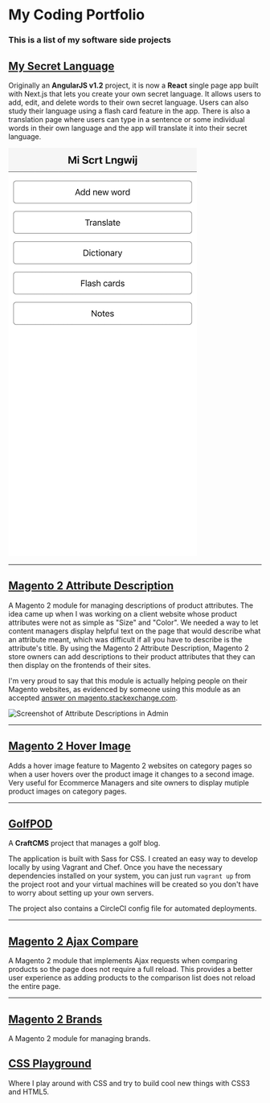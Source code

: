 # My Coding Portfolio

### This is a list of my software side projects

## [My Secret Language](https://github.com/dmatthew/my-secret-language)

Originally an **AngularJS v1.2** project, it is now a **React** single page app built with Next.js that lets you create your own secret language. It allows users to add, edit, and delete words to their own secret language. Users can also study their language using a flash card feature in the app. There is also a translation page where users can type in a sentence or some individual words in their own language and the app will translate it into their secret language.

![Screenshot of app home screen](https://github.com/dmatthew/my-secret-language/blob/main/docs/screenshots/home.png)

***

## [Magento 2 Attribute Description](https://github.com/dmatthew/magento2-attribute-description)

A Magento 2 module for managing descriptions of product attributes. The idea came up when I was working on a client website whose product attributes were not as simple as "Size" and "Color". We needed a way to let content managers display helpful text on the page that would describe what an attribute meant, which was difficult if all you have to describe is the attribute's title. By using the Magento 2 Attribute Description, Magento 2 store owners can add descriptions to their product attributes that they can then display on the frontends of their sites.

I'm very proud to say that this module is actually helping people on their Magento websites, as evidenced by someone using this module as an accepted [answer on magento.stackexchange.com](https://magento.stackexchange.com/questions/212354/product-attribute-description-on-the-product-page).

![Screenshot of Attribute Descriptions in Admin](https://github.com/dmatthew/magento2-attribute-description/blob/master/docs/screenshots/admin_edit_attribute_descriptions.png)

***

## [Magento 2 Hover Image](https://github.com/dmatthew/magento2-hover-image)

Adds a hover image feature to Magento 2 websites on category pages so when a user hovers over the product image it changes to a second image. Very useful for Ecommerce Managers and site owners to display mutiple product images on category pages.

***

## [GolfPOD](https://github.com/dmatthew/golfpod)

A **CraftCMS** project that manages a golf blog.

The application is built with Sass for CSS. I created an easy way to develop locally by using Vagrant and Chef. Once you have the necessary dependencies installed on your system, you can just run `vagrant up` from the project root and your virtual machines will be created so you don't have to worry about setting up your own servers.

The project also contains a CircleCI config file for automated deployments.

***

## [Magento 2 Ajax Compare](https://github.com/dmatthew/magento-ajax-compare)

A Magento 2 module that implements Ajax requests when comparing products so the page does not require a full reload. This provides a better user experience as adding products to the comparison list does not reload the entire page.

***

## [Magento 2 Brands](https://github.com/dmatthew/magento2-module-brand)

A Magento 2 module for managing brands.

## [CSS Playground](https://github.com/dmatthew/css_playground)

Where I play around with CSS and try to build cool new things with CSS3 and HTML5.
